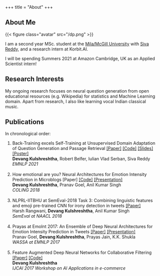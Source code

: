 +++
title = "About"
+++

## About Me

{{< figure class="avatar" src="/dp.png" >}}

I am a second year MSc. student at the [Mila/McGill University](https://mila.quebec/en/) with [Siva Reddy](https://sivareddy.in/), and a research intern at Korbit.AI.

I will be spending Summers 2021 at Amazon Cambridge, UK as an Applied Scientist intern!

## Research Interests

My ongoing research focuses on neural question generation from open educational resources (e.g. Wikipedia) for statistics and Machine Learning domain.
Apart from research, I also like learning vocal Indian classical music.

## Publications

In chronological order:
<br>
1. Back-Training excels Self-Training at Unsupervised Domain Adaptation of Question Generation and Passage Retrieval <a href="https://arxiv.org/abs/2104.08801">[Paper]</a> <a href="https://github.com/McGill-NLP/MLQuestions">[Code]</a> <a href="/slides-emnlp-back-training.pdf">[Slides]</a> <a href="/poster-emnlp-back-training.pdf">[Poster]</a> <br>
**Devang Kulshreshtha**, Robert Belfer, Iulian Vlad Serban, Siva Reddy<br>
*EMNLP 2021*
<br><br>
2. How emotional are you? Neural Architectures for Emotion Intensity Prediction in Microblogs <a href="http:/www.aclweb.org/anthology/C18-1247/"></a>[Paper] <a href="https://github.com/Pranav-Goel/Neural_Emotion_Intensity_Prediction">[Code]</a> <a href="https://pranav-goel.github.io/files/coling_2018.pdf">[Presentation]</a><br>
**Devang Kulshreshtha**, Pranav Goel, Anil Kumar Singh <br>
*COLING 2018*
<br><br>
3. NLPRL-IITBHU at SemEval-2018 Task 3: Combining linguistic features and emoji pre-trained CNN for irony detection in tweets <a href="http:/www.aclweb.org/anthology/S18-1104">[Paper]</a><br>
Harsh Rangwani, **Devang Kulshreshtha**, Anil Kumar Singh<br>
*SemEval at NAACL 2018*
<br><br>
4. Prayas at EmoInt 2017: An Ensemble of Deep Neural Architectures for Emotion Intensity Prediction in Tweets <a href="http:/www.aclweb.org/anthology/W17-5207/">[Paper]</a> <a href="https://pranav-goel.github.io/files/WASSA_EMOINT_Shared_Task_final.pdf">[Presentation]</a> <br>
Pranav Goel, **Devang Kulshreshtha**, Prayas Jain, K.K. Shukla<br>
*WASSA at EMNLP 2017*
<br><br>
5. Feature Augmented Deep Neural Networks for Collaborative Filtering <a href="http:/github.com/geekydevu/my-research-papers/blob/master/ijcai_paper.pdf/">[Paper]</a> <a href="https://github.com/geekydevu/Deep-Augmented-Hybrid-Collaborative-Filtering">[Code]</a> <br>
**Devang Kulshreshtha**<br>
*IJCAI 2017 Workshop on AI Applications in e-commerce*